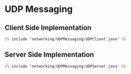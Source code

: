 # UDP Messaging 

## Client Side Implementation
```java
{% include 'networking/UDPMessaging/UDPClient.java' %}
```


## Server Side Implementation
```java
{% include 'networking/UDPMessaging/UDPServer.java' %}
```
